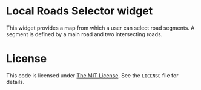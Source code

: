 ﻿Local Roads Selector widget
===========================

This widget provides a map from which a user can select road segments.  A segment is defined by a main road and two intersecting roads.

# License #
This code is licensed under [The MIT License](http://opensource.org/licenses/MIT).  See the `LICENSE` file for details.